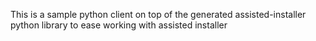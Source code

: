 This is a sample python client on top of the generated assisted-installer python library to ease working with assisted installer
